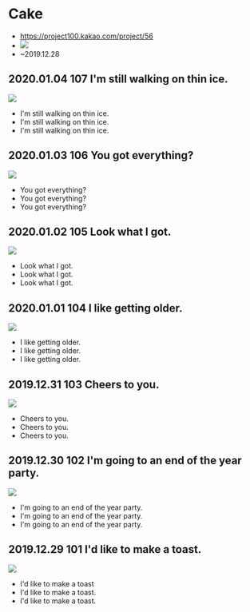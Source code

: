 # Cake
* https://project100.kakao.com/project/56
* ![](project100.png)
* ~2019.12.28

## 2020.01.04 107 I'm still walking on thin ice.
![](20200104.png)
* I'm still walking on thin ice.
* I'm still walking on thin ice.
* I'm still walking on thin ice.

## 2020.01.03 106 You got everything?
![](20200103.png)
* You got everything?
* You got everything?
* You got everything?

## 2020.01.02 105 Look what I got.
![](20200102.png)
* Look what I got.
* Look what I got.
* Look what I got.

## 2020.01.01 104 I like getting older.
![](20200101.png)
* I like getting older.
* I like getting older.
* I like getting older.

## 2019.12.31 103 Cheers to you.
![](20191231_103.png)
* Cheers to you.
* Cheers to you.
* Cheers to you.

## 2019.12.30 102 I'm going to an end of the year party.
![](20191230.png)
* I'm going to an end of the year party.
* I'm going to an end of the year party.
* I'm going to an end of the year party.

## 2019.12.29 101 I'd like to make a toast.
![](20191229.png)
* I'd like to make a toast
* I'd like to make a toast.
* I'd like to make a toast.
